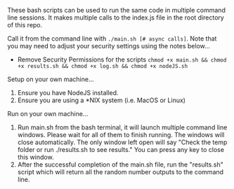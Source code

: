 These bash scripts can be used to run the same code in multiple command line sessions.
It makes multiple calls to the index.js file in the root directory of this repo.


Call it from the command line with `./main.sh [# async calls]`. 
Note that you may need to adjust your security settings using the notes below...

  - Remove Security Permissions for the scripts
  `chmod +x main.sh && chmod +x results.sh && chmod +x log.sh && chmod +x nodeJS.sh`


Setup on your own machine...
  1. Ensure you have NodeJS installed.
  2. Ensure you are using a *NIX system (i.e. MacOS or Linux)
 

Run on your own machine...
  1. Run main.sh from the bash terminal, it will launch multiple command line windows. Please wait for all of them to finish running. The windows will close automatically. The only window left open will say "Check the temp folder or run ./results.sh to see results." You can press any key to close this window.
  2. After the successful completion of the main.sh file, run the "results.sh" script which will return all the random number outputs to the command line.